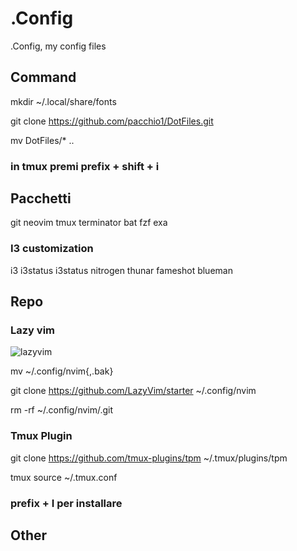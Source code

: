 # .Config

.Config, my config files

## Command

mkdir ~/.local/share/fonts

git clone <https://github.com/pacchio1/DotFiles.git>

mv DotFiles/\* ..

### in tmux premi prefix + shift + i

## Pacchetti

git neovim tmux terminator bat fzf exa

### I3 customization

i3 i3status i3status nitrogen thunar fameshot blueman

## Repo

### Lazy vim

![lazyvim](https://www.lazyvim.org/)

mv ~/.config/nvim{,.bak}

git clone <https://github.com/LazyVim/starter> ~/.config/nvim

rm -rf ~/.config/nvim/.git

### Tmux Plugin

git clone <https://github.com/tmux-plugins/tpm> ~/.tmux/plugins/tpm

tmux source ~/.tmux.conf

### prefix + I per installare

## Other
